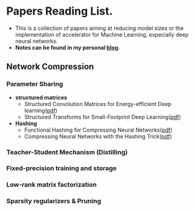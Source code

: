 # **Papers Reading List.**
- This is a collection of papers aiming at reducing model sizes or the implementation of accelerator for Machine Learning, expecially deep neural networks.
- **Notes can be found in my personal [blog](https://zhishengwang.github.io/Neural-Network-Notes/).**

##  **Network Compression**

### **Parameter Sharing**
- **structured matrices**
   - Structured Convolution Matrices for Energy-efficient Deep learning([pdf](http://arxiv.org/abs/1606.02407))
   - Structured Transforms for Small-Footprint Deep Learning([pdf](http://papers.nips.cc/paper/5869-structured-transforms-for-small-footprint-deep-learning))
- **Hashing**
   - Functional Hashing for Compressing Neural Networks([pdf](http://arxiv.org/abs/1605.06560))
   - Compressing Neural Networks with the Hashing Trick([pdf](http://www.jmlr.org/proceedings/papers/v37/chenc15.pdf))

### **Teacher-Student Mechanism (Distilling)**

### **Fixed-precision training and storage**

### **Low-rank matrix factorization**

### **Sparsity regularizers & Pruning**
